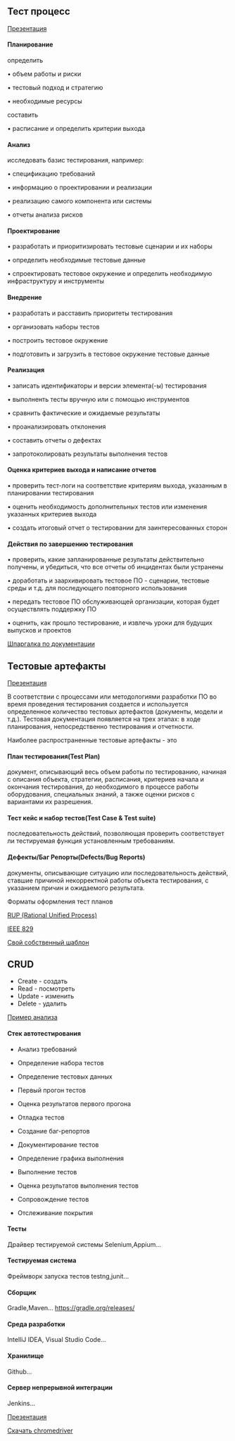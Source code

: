 ## Тест процесс

[Презентация](https://docs.google.com/presentation/d/1FsYeuRvppV1_082RHrjJOXtoUxhxqAeE/edit?usp=drive_link&ouid=100462493827587974016&rtpof=true&sd=true)

#### Планирование
  
определить

• объем работы и риски

• тестовый подход и стратегию

• необходимые ресурсы

составить

• расписание и определить критерии выхода

#### Анализ
  
исследовать базис тестирования, например:

• спецификацию требований

• информацию о проектировании и реализации

• реализацию самого компонента или системы

• отчеты анализа рисков

#### Проектирование

• разработать и приоритизировать тестовые сценарии и их наборы

• определить необходимые тестовые данные

• спроектировать тестовое окружение и определить необходимую инфраструктуру и инструменты

#### Внедрение

  • разработать и расставить приоритеты тестирования

• организовать наборы тестов

• построить тестовое окружение

• подготовить и загрузить в тестовое окружение тестовые данные

#### Реализация

• записать идентификаторы и версии элемента(-ы) тестирования

• выполненть тесты вручную или с помощью инструментов

• сравнить фактические и ожидаемые результаты

• проанализировать отклонения

• составить отчеты о дефектах

• запротоколировать результаты выполнения тестов

#### Оценка критериев выхода и написание отчетов

• проверить тест-логи на соответствие критериям выхода, указанным в планировании тестирования

• оценить необходимость дополнительных тестов или изменения указанных критериев выхода

• создать итоговый отчет о тестировании для заинтересованных сторон

#### Действия по завершению тестирования

• проверить, какие запланированные результаты действительно получены, и убедиться, что все отчеты об инцидентах были устранены

• доработать и заархивировать тестовое ПО - сценарии, тестовые среды и т.д. для последующего повторного использования

• передать тестовое ПО обслуживающей организации, которая будет осуществлять поддержку ПО

• оценить, как прошло тестирование, и извлечь уроки для будущих выпусков и проектов

[Шпаргалка по документации](https://docs.google.com/spreadsheets/d/1avn5W-drTjOnQgYZjNTjq6NLIbb9YFWMGgwbMR7oyOU/edit?usp=drive_link)

## Тестовые артефакты

[Презентация](https://docs.google.com/presentation/d/1_vyWpjw_pe7XldtBTtKsGbkQOymZQYkE/edit?usp=drive_link&ouid=100462493827587974016&rtpof=true&sd=true)

В соответствии с процессами или методологиями разработки ПО во время проведения тестирования создается и используется определенное количество тестовых артефактов (документы, модели и т.д.). Тестовая документация появляется на трех этапах: в ходе планирования, непосредственно тестирования и отчетности.

Наиболее распространенные тестовые артефакты - это

#### План тестирования(Test Plan)
документ, описывающий весь объем работы по тестированию, начиная с описания объекта, стратегии, расписания, критериев начала и окончания тестирования, до необходимого в процессе работы оборудования, специальных знаний, а также оценки рисков с вариантами их разрешения.

#### Тест кейс и набор тестов(Test Case & Test suite)
последовательность действий, позволяющая проверить соответствует ли тестируемая функция установленным требованиям.

#### Дефекты/Баг Репорты(Defects/Bug Reports)
документы, описывающие ситуацию или последовательность действий, ставшие причиной некорректной работы объекта тестирования, с указанием причин и ожидаемого результата.

Форматы оформления тест планов

[RUP (Rational Unified Process)](https://docs.google.com/document/d/1I9ONIZVUf0_CTCyP1WDd8OkkFHYvvG3z/edit?usp=drive_link&ouid=100462493827587974016&rtpof=true&sd=true)

[IEEE 829](https://drive.google.com/file/d/1Vlwju0LBdvZcwB3o303CHF1B69shucCJ/view?usp=drive_link)

[Свой собственный шаблон](https://docs.google.com/document/d/1x5LPNXAx9rHWb6dSNGcb1lSz0upye6Oym6nFDZ0bOzQ/edit?usp=drive_link)

## CRUD

- Create - создать
- Read - посмотреть
- Update - изменить
- Delete - удалить

[Пример анализа](https://docs.google.com/spreadsheets/d/1ubCo1UocBvFPIWon52MVEdowofF9Ie_BhkCc7Qz3ntU/edit?usp=drive_link)

#### Стек автотестирования 

- Анализ требований

- Определение набора тестов

- Определение тестовых данных

- Первый прогон тестов

- Оценка результатов первого прогона

- Отладка тестов

- Создание баг-репортов

- Документирование тестов

- Определение графика выполнения

- Выполнение тестов

- Оценка результатов выполнения тестов

- Сопровождение тестов

- Отслеживание покрытия

#### Тесты

Драйвер тестируемой системы
Selenium,Appium...

#### Тестируемая система

Фреймворк запуска тестов
testng,junit...

#### Cборщик

Gradle,Maven... https://gradle.org/releases/

#### Среда разработки

IntelliJ IDEA, Visual Studio Code...

#### Хранилище

Github...

#### Сервер непрерывной интеграции

Jenkins...

[Презентация](https://docs.google.com/presentation/d/1zS5zXsvj0tPpASjslWnsoz22Mi31whFd/edit?usp=drive_link&ouid=100462493827587974016&rtpof=true&sd=true)

[Скачать chromedriver](https://chromedriver.chromium.org/downloads)